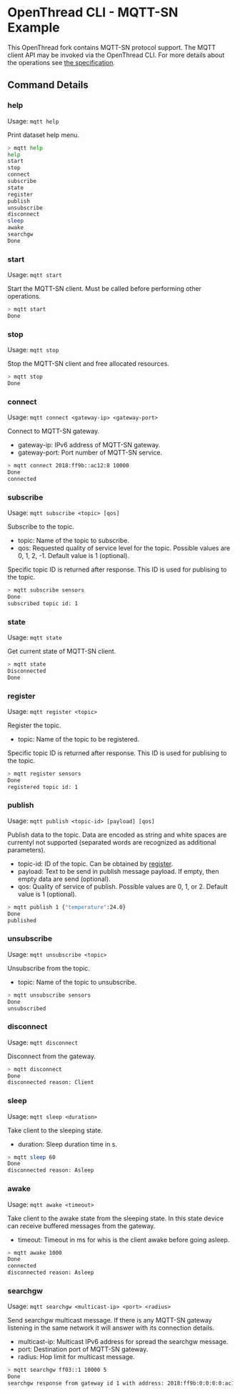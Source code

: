 # OpenThread CLI - MQTT-SN Example

This OpenThread fork contains MQTT-SN protocol support. The MQTT client API may be invoked via the OpenThread CLI. For more details about the operations see [the specification](http://mqtt.org/documentation).

## Command Details

### help

Usage: `mqtt help`

Print dataset help menu.

```bash
> mqtt help
help
start
stop
connect
subscribe
state
register
publish
unsubscribe
disconnect
sleep
awake
searchgw
Done
```

### start

Usage: `mqtt start`

Start the MQTT-SN client. Must be called before performing other operations.

```bash
> mqtt start
Done
```

### stop

Usage: `mqtt stop`

Stop the MQTT-SN client and free allocated resources.

```bash
> mqtt stop
Done
```

### connect

Usage: `mqtt connect <gateway-ip> <gateway-port>`

Connect to MQTT-SN gateway.

* gateway-ip: IPv6 address of MQTT-SN gateway.
* gateway-port: Port number of MQTT-SN service.

```bash
> mqtt connect 2018:ff9b::ac12:8 10000
Done
connected
```

### subscribe

Usage: `mqtt subscribe <topic> [qos]`

Subscribe to the topic.

* topic: Name of the topic to subscribe.
* qos: Requested quality of service level for the topic. Possible values are 0, 1, 2, -1. Default value is 1 (optional).

Specific topic ID is returned after response. This ID is used for publising to the topic.

```bash
> mqtt subscribe sensors
Done
subscribed topic id: 1
```

### state

Usage: `mqtt state`

Get current state of MQTT-SN client.

```bash
> mqtt state
Disconnected
Done
```

### register

Usage: `mqtt register <topic>`

Register the topic.

* topic: Name of the topic to be registered.

Specific topic ID is returned after response. This ID is used for publising to the topic.

```bash
> mqtt register sensors
Done
registered topic id: 1
```

### publish

Usage: `mqtt publish <topic-id> [payload] [qos]`

Publish data to the topic. Data are encoded as string and white spaces are currentyl not supported (separated words are recognized as additional parameters).

* topic-id: ID of the topic. Can be obtained by [register](#register).
* payload: Text to be send in publish message payload. If empty, then empty data are send (optional).
* qos: Quality of service of publish. Possible values are 0, 1, or 2. Default value is 1 (optional).

```bash
> mqtt publish 1 {"temperature":24.0}
Done
published
```

### unsubscribe

Usage: `mqtt unsubscribe <topic>`

Unsubscribe from the topic.

* topic: Name of the topic to unsubscribe.

```bash
> mqtt unsubscribe sensors
Done
unsubscribed
```

### disconnect

Usage: `mqtt disconnect`

Disconnect from the gateway.

```bash
> mqtt disconnect
Done
disconnected reason: Client
```

### sleep

Usage: `mqtt sleep <duration>`

Take client to the sleeping state.

* duration: Sleep duration time in s.

```bash
> mqtt sleep 60
Done
disconnected reason: Asleep
```

### awake

Usage: `mqtt awake <timeout>`

Take client to the awake state from the sleeping state. In this state device can receive buffered messages from the gateway.

* timeout: Timeout in ms for whis is the client awake before going asleep.

```bash
> mqtt awake 1000
Done
connected
disconnected reason: Asleep
```

### searchgw

Usage: `mqtt searchgw <multicast-ip> <port> <radius>`

Send searchgw multicast message. If there is any MQTT-SN gateway listening in the same network it will answer with its connection details.

* multicast-ip: Multicast IPv6 address for spread the searchgw message.
* port: Destination port of MQTT-SN gateway.
* radius: Hop limit for multicast message.

```bash
> mqtt searchgw ff03::1 10000 5
Done
searchgw response from gateway id 1 with address: 2018:ff9b:0:0:0:0:ac12:8
```
